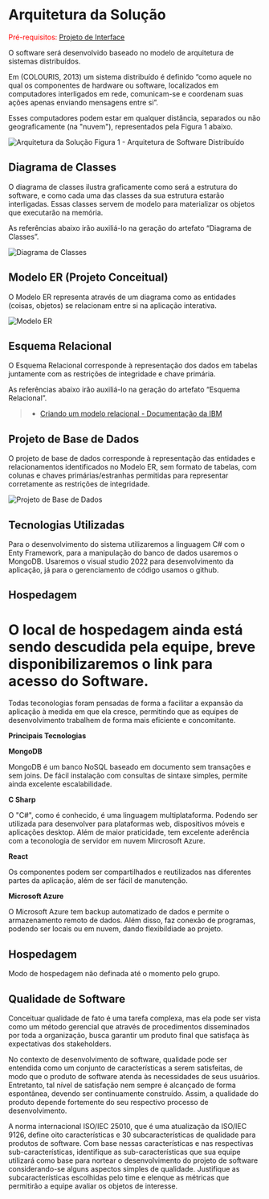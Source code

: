 # Arquitetura da Solução

<span style="color:red">Pré-requisitos: <a href="3-Projeto de Interface.md"> Projeto de Interface</a></span>

O software será desenvolvido baseado no modelo de arquitetura de sistemas distribuídos.

Em (COLOURIS, 2013) um sistema distribuído é definido “como aquele no qual os componentes de hardware ou software, localizados em computadores interligados em rede, comunicam-se e coordenam suas ações apenas enviando mensagens entre si”. 

Esses computadores podem estar em qualquer distância, separados ou não geograficamente (na "nuvem"), representados pela Figura 1 abaixo.

![Arquitetura da Solução](img/arquitetura_v2.png)
Figura 1 - Arquitetura de Software Distribuído

## Diagrama de Classes

O diagrama de classes ilustra graficamente como será a estrutura do software, e como cada uma das classes da sua estrutura estarão interligadas. Essas classes servem de modelo para materializar os objetos que executarão na memória.

As referências abaixo irão auxiliá-lo na geração do artefato “Diagrama de Classes”.


![Diagrama de Classes](img/classe_2.png)

## Modelo ER (Projeto Conceitual)

O Modelo ER representa através de um diagrama como as entidades (coisas, objetos) se relacionam entre si na aplicação interativa.

![Modelo ER](img/modeloER.png)

## Esquema Relacional

O Esquema Relacional corresponde à representação dos dados em tabelas juntamente com as restrições de integridade e chave primária.
 
As referências abaixo irão auxiliá-lo na geração do artefato “Esquema Relacional”.

> - [Criando um modelo relacional - Documentação da IBM](https://www.ibm.com/docs/pt-br/cognos-analytics/10.2.2?topic=designer-creating-relational-model)

## Projeto de Base de Dados

O projeto de base de dados corresponde à representação das entidades e relacionamentos identificados no Modelo ER, sem formato de tabelas, com colunas e chaves primárias/estranhas permitidas para representar corretamente as restrições de integridade.

![Projeto de Base de Dados](img/relacional_2.png)

## Tecnologias Utilizadas

Para o desenvolvimento do sistema utilizaremos a linguagem C# com o Enty Framework, para a manipulação do banco de dados usaremos o MongoDB. Usaremos o visual studio 2022 para desenvolvimento da aplicação, já para o gerenciamento de código usamos o github.

## Hospedagem

O local de hospedagem ainda está sendo descudida pela equipe, breve disponibilizaremos o link para acesso do Software.
=======
Todas teconologias foram pensadas de forma a facilitar a expansão da aplicação à medida em que ela cresce, permitindo que as equipes de desenvolvimento trabalhem de forma mais eficiente e concomitante.

**Principais Tecnologias**

**MongoDB**

MongoDB é um banco NoSQL baseado em documento sem transações e sem joins. De fácil instalação com consultas de sintaxe simples, permite ainda excelente escalabilidade.

**C Sharp**

O "C#", como é conhecido, é uma linguagem multiplataforma. Podendo ser utilizada para desenvolver para plataformas web, dispositivos móveis e aplicações desktop. Além de maior praticidade, tem excelente aderência com a teconologia de servidor em nuvem Mircrosoft Azure.

**React**

Os componentes podem ser compartilhados e reutilizados nas diferentes partes da aplicação, além de ser fácil de manutenção.

**Microsoft Azure**

O Microsoft Azure tem backup automatizado de dados e permite o armazenamento remoto de dados.
Além disso, faz conexão de programas, podendo ser locais ou em nuvem, dando flexibildiade ao projeto.


## Hospedagem

Modo de hospedagem não definada até o momento pelo grupo.


## Qualidade de Software

Conceituar qualidade de fato é uma tarefa complexa, mas ela pode ser vista como um método gerencial que através de procedimentos disseminados por toda a organização, busca garantir um produto final que satisfaça às expectativas dos stakeholders.

No contexto de desenvolvimento de software, qualidade pode ser entendida como um conjunto de características a serem satisfeitas, de modo que o produto de software atenda às necessidades de seus usuários. Entretanto, tal nível de satisfação nem sempre é alcançado de forma espontânea, devendo ser continuamente construído. Assim, a qualidade do produto depende fortemente do seu respectivo processo de desenvolvimento.

A norma internacional ISO/IEC 25010, que é uma atualização da ISO/IEC 9126, define oito características e 30 subcaracterísticas de qualidade para produtos de software.
Com base nessas características e nas respectivas sub-características, identifique as sub-características que sua equipe utilizará como base para nortear o desenvolvimento do projeto de software considerando-se alguns aspectos simples de qualidade. Justifique as subcaracterísticas escolhidas pelo time e elenque as métricas que permitirão a equipe avaliar os objetos de interesse.
